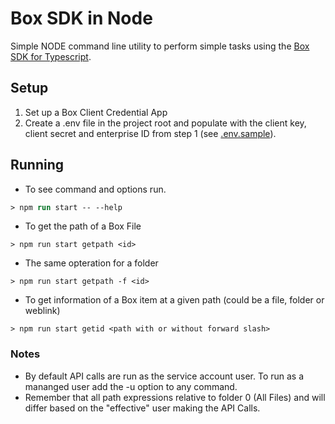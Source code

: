 # Box SDK in Node

Simple NODE command line utility to perform simple tasks using the [Box SDK for Typescript](https://github.com/box/box-typescript-sdk-gen).  

## Setup 

1. Set up a Box Client Credential App
2. Create a .env file in the project root and populate with the client key, client secret and enterprise ID from step 1 (see [.env.sample](.env.sample)).

## Running

* To see command and options run.
``` ps
> npm run start -- --help
```
* To get the path of a Box File
```
> npm run start getpath <id>
```
* The same opteration for a folder
```
> npm run start getpath -f <id>
```
* To get information of a Box item at a given path (could be a file, folder or weblink)
```
> npm run start getid <path with or without forward slash>
```
### Notes
* By default API calls are run as the service account user.  To run as a mananged user add the -u <userid> option to any command.
* Remember that all path expressions relative to folder 0 (All Files) and will differ based on the "effective" user making the API Calls.
